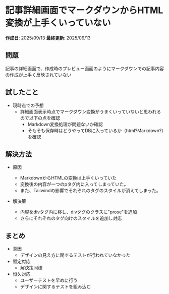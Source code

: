 # 記事詳細画面でマークダウンからHTML変換が上手くいっていない

**作成日**: 2025/09/13
**最終更新**: 2025/09/13

## 問題
記事の詳細画面で、作成時のプレビュー画面のようにマークダウンでの記事内容の作成が上手く反映されていない


## 試したこと
- 現時点での予想
	- 詳細画面表示時点でマークダウン変換がうまくいっていないと思われるので以下の点を確認
		- Markdown変換処理が問題ないか確認
		- そもそも保存時はどうやってDBに入っているか（html?Markdown?）を確認


## 解決方法

- 原因
	- MarkdownからHTMLの変換は上手くいっていた
	- 変換後の内容が一つのpタグ内に入ってしまっていた。
	- また、Tailwindの影響でそれぞれのタグのスタイルが消えてしまった。

- 解決策
	- 内容をdivタグ内に移し、divタグのクラスに"prose"を追加
	- さらにそれぞれのタグ向けのスタイルを追加し対応

## まとめ
- 真因
	- デザインの見え方に関するテストが行われていなかった
- 暫定対応
	- 解決策同様
- 恒久対応
	- ユーザーテストを早めに行う
	- デザインに関するテストを組み込む
